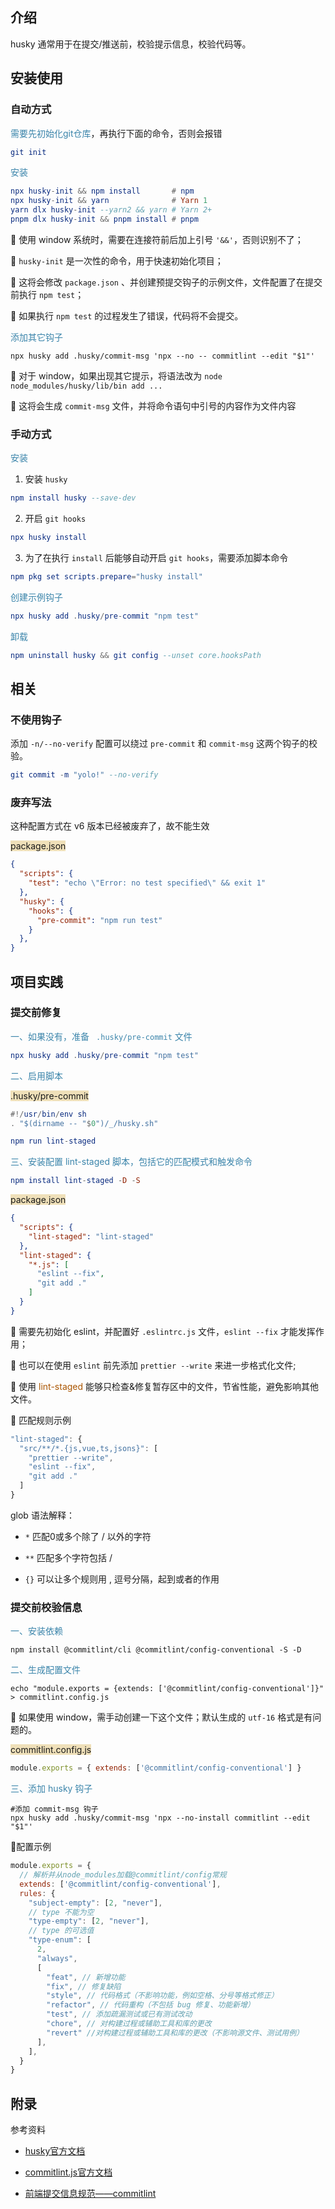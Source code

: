 ## 介绍

husky 通常用于在提交/推送前，校验提示信息，校验代码等。



## 安装使用

### 自动方式

<span style="color: #3a84aa">需要先初始化git仓库</span>，再执行下面的命令，否则会报错

```elm
git init
```

<span style="color: #3a84aa">安装</span>

```elm
npx husky-init && npm install       # npm
npx husky-init && yarn              # Yarn 1
yarn dlx husky-init --yarn2 && yarn # Yarn 2+
pnpm dlx husky-init && pnpm install # pnpm
```

:octopus: 使用 window 系统时，需要在连接符前后加上引号 `'&&'`，否则识别不了；

:turtle: `husky-init` 是一次性的命令，用于快速初始化项目；

:turtle: 这将会修改 `package.json` 、并创建预提交钩子的示例文件，文件配置了在提交前执行 `npm test`；

:turtle: 如果执行 `npm test` 的过程发生了错误，代码将不会提交。



<span style="color: #3a84aa">添加其它钩子</span>

```shell
npx husky add .husky/commit-msg 'npx --no -- commitlint --edit "$1"'
```

:octopus: 对于 window，如果出现其它提示，将语法改为 `node node_modules/husky/lib/bin add ...`

:ghost: 这将会生成 `commit-msg` 文件，并将命令语句中引号的内容作为文件内容



### 手动方式

<span style="color: #3a84aa">安装</span>

1. 安装 `husky`

```elm
npm install husky --save-dev
```

2. 开启 `git hooks`

```elm
npx husky install
```

3. 为了在执行 `install` 后能够自动开启 `git hooks`，需要添加脚本命令

```elm
npm pkg set scripts.prepare="husky install"
```

<span style="color: #3a84aa">创建示例钩子</span>

```elm
npx husky add .husky/pre-commit "npm test"
```

<span style="color: #3a84aa">卸载</span>

```elm
npm uninstall husky && git config --unset core.hooksPath
```



## 相关

### 不使用钩子

添加 `-n/--no-verify` 配置可以绕过 `pre-commit` 和 `commit-msg` 这两个钩子的校验。

```elm
git commit -m "yolo!" --no-verify
```



### 废弃写法

这种配置方式在 v6 版本已经被废弃了，故不能生效

<span style="background: #efe0b9">package.json</span>

```json
{
  "scripts": {
    "test": "echo \"Error: no test specified\" && exit 1"
  },
  "husky": {
    "hooks": {
      "pre-commit": "npm run test"
    }
  },
}
```



## 项目实践

### 提交前修复

<span style="color: #3a84aa">一、如果没有，准备 ` .husky/pre-commit` 文件</span>

```elm
npx husky add .husky/pre-commit "npm test"
```

<span style="color: #3a84aa">二、启用脚本</span>

<span style="background: #efe0b9">.husky/pre-commit</span>

```elm
#!/usr/bin/env sh
. "$(dirname -- "$0")/_/husky.sh"

npm run lint-staged
```

<span style="color: #3a84aa">三、安装配置 lint-staged 脚本，包括它的匹配模式和触发命令</span>

```elm
npm install lint-staged -D -S
```

<span style="background: #efe0b9">package.json</span>

```json
{
  "scripts": {
    "lint-staged": "lint-staged"
  },
  "lint-staged": {
    "*.js": [
      "eslint --fix",
      "git add ."
    ]
  }
}
```

:whale: 需要先初始化 eslint，并配置好 `.eslintrc.js` 文件，`eslint --fix` 才能发挥作用；

:whale: 也可以在使用 `eslint` 前先添加 `prettier --write` 来进一步格式化文件;

:star2: 使用 <span style="color: #a50">lint-staged</span> 能够只检查&修复暂存区中的文件，节省性能，避免影响其他文件。



:whale: 匹配规则示例

```javascript
"lint-staged": {
  "src/**/*.{js,vue,ts,jsons}": [
    "prettier --write",
    "eslint --fix",
    "git add ."
  ]
}
```

glob 语法解释：

- `*` 匹配0或多个除了 / 以外的字符

- `**` 匹配多个字符包括 /

- `{}` 可以让多个规则用 , 逗号分隔，起到或者的作用



### 提交前校验信息

<span style="color: #3a84aa">一、安装依赖</span>

```shell
npm install @commitlint/cli @commitlint/config-conventional -S -D
```

<span style="color: #3a84aa">二、生成配置文件</span>

```shell
echo "module.exports = {extends: ['@commitlint/config-conventional']}" > commitlint.config.js
```

:octopus: 如果使用 window，需手动创建一下这个文件；默认生成的 `utf-16` 格式是有问题的。

<span style="background: #efe0b9">commitlint.config.js</span>

```javascript
module.exports = { extends: ['@commitlint/config-conventional'] }
```

<span style="color: #3a84aa">三、添加 husky 钩子</span>

```shell
#添加 commit-msg 钩子
npx husky add .husky/commit-msg 'npx --no-install commitlint --edit "$1"'
```

 

:whale:配置示例

```javascript
module.exports = {
  // 解析并从node_modules加载@commitlint/config常规
  extends: ['@commitlint/config-conventional'],
  rules: {
    "subject-empty": [2, "never"],
    // type 不能为空
    "type-empty": [2, "never"],
    // type 的可选值
    "type-enum": [
      2,
      "always",
      [
        "feat", // 新增功能
        "fix", // 修复缺陷
        "style", // 代码格式（不影响功能，例如空格、分号等格式修正）
        "refactor", // 代码重构（不包括 bug 修复、功能新增）
        "test", // 添加疏漏测试或已有测试改动
        "chore", // 对构建过程或辅助工具和库的更改
        "revert" //对构建过程或辅助工具和库的更改（不影响源文件、测试用例）
      ],
    ],
  }
}
```



## 附录

参考资料

- [husky官方文档](https://typicode.github.io/husky/#/)


- [commitlint.js官方文档](https://commitlint.js.org/#/)
- [前端提交信息规范——commitlint](http://events.jianshu.io/p/0f577906b5d1)


